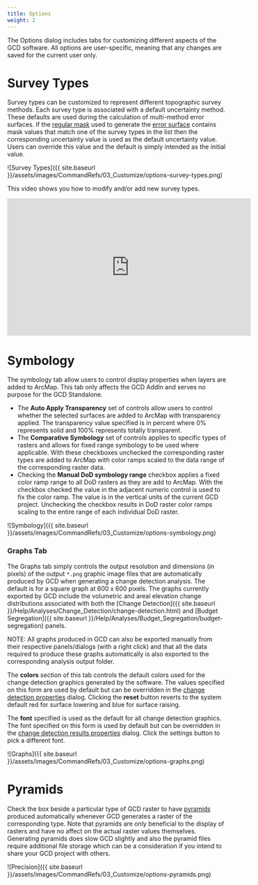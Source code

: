 ```yaml
---
title: Options
weight: 2
---
```


The Options dialog includes tabs for customizing different aspects of the GCD software. All options are user-specific, meaning that any changes are saved for the current user only.

# Survey Types

Survey types can be customized to represent different topographic survey methods. Each survey type is associated with a default uncertainty method. These defaults are used during the calculation of multi-method error surfaces. If the [regular mask]({{site.baseurl}}/Help/Inputs/Masks/regular-masks.html) used to generate the [error surface]({{site.baseurl}}/Help/Inputs/error-surfaces.html) contains mask values that match one of the survey types in the list then the corresponding uncertainty value is used as the default uncertainty value. Users can override this value and the default is simply intended as the initial value.

![Survey Types]({{ site.baseurl }}/assets/images/CommandRefs/03_Customize/options-survey-types.png)

This video shows you how to modify and/or add new survey types.

<div class="responsive-embed">
<iframe width="560" height="315" src="https://www.youtube.com/embed/ncR_m23hy18" frameborder="0" gesture="media" allow="encrypted-media" allowfullscreen></iframe>
</div>

# Symbology

The symbology tab allow users to control display properties when layers are added to ArcMap. This tab only affects the GCD AddIn and serves no purpose for the GCD Standalone.

* The **Auto Apply Transparency** set of controls allow users to control whether the selected surfaces are added to ArcMap with transparency applied. The transparency value specified is in percent where 0% represents solid and 100% represents totally transparent.
* The **Comparative Symbology** set of controls applies to specific types of rasters and allows for fixed range symbology to be used where applicable. With these checkboxes unchecked the corresponding raster types are added to ArcMap with color ramps scaled to the data range of the corresponding raster data.
* Checking the **Manual DoD symbology range** checkbox applies a fixed color ramp range to all DoD rasters as they are add to ArcMap. With the checkbox checked the value in the adjacent numeric control is used to fix the color ramp. The value is in the vertical units of the current GCD project. Unchecking the checkbox results in DoD raster color ramps scaling to the entire range of each individual DoD raster.

![Symbology]({{ site.baseurl }}/assets/images/CommandRefs/03_Customize/options-symbology.png)

### Graphs Tab

The Graphs tab simply controls the output resolution and dimensions (in pixels) of the output `*.png` graphic image files that are automatically produced by GCD when generating a change detection analysis. The default is for a square graph at 600 x 600 pixels. The graphs currently exported by GCD include the volumetric and areal elevation change distributions associated with both the [Change Detection]({{ site.baseurl }}/Help/Analyses/Change_Detection/change-detection.html) and [Budget Segregation]({{ site.baseurl }}/Help/Analyses/Budget_Segregation/budget-segregation) panels.

NOTE: All graphs produced in GCD can also be exported manually from their respective panels/dialogs (with a right click) and that all the data required to produce these graphs automatically is also exported to the corresponding analysis output folder.

The **colors** section of this tab controls the default colors used for the change detection graphics generated by the software. The values specified on this form are used by default but can be overridden in the [change detection properties]({{site.baseurl}}/Help/Analyses/Change_Detection/change-detection.html) dialog. Clicking the **reset** button reverts to the system default red for surface lowering and blue for surface raising.

The **font** specified is used as the default for all change detection graphics. The font specified on this form is used by default but can be overridden in the [change detection results properties]({{site.baseurl}}/Help/Analyses/Change_Detection/change-detection-results.html#chart-settings) dialog. Click the settings button to pick a different font.

![Graphs]({{ site.baseurl }}/assets/images/CommandRefs/03_Customize/options-graphs.png)

# Pyramids

Check the box beside a particular type of GCD raster to have [pyramids](http://desktop.arcgis.com/en/arcmap/10.3/manage-data/raster-and-images/raster-pyramids.htm) produced automatically whenever GCD generates a raster of the corresponding type. Note that pyramids are only beneficial to the display of rasters and have no affect on the actual raster values themselves. Generating pyramids does slow GCD slightly and also the pyramid files require additional file storage which can be a consideration if you intend to share your GCD project with others.

![Precision]({{ site.baseurl }}/assets/images/CommandRefs/03_Customize/options-pyramids.png)
